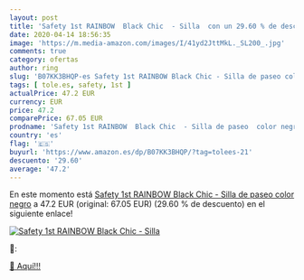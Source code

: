 ```yaml
---
layout: post
title: 'Safety 1st RAINBOW  Black Chic  - Silla  con un 29.60 % de descuento'
date: 2020-04-14 18:56:35
image: 'https://m.media-amazon.com/images/I/41yd2JttMkL._SL200_.jpg'
comments: true
category: ofertas
author: ring
slug: 'B07KK3BHQP-es Safety 1st RAINBOW Black Chic - Silla de paseo color negro'
tags: [ tole.es, safety, 1st ]
actualPrice: 47.2 EUR
currency: EUR
price: 47.2
comparePrice: 67.05 EUR
prodname: 'Safety 1st RAINBOW  Black Chic  - Silla de paseo  color negro'
country: 'es'
flag: '🇪🇸'
buyurl: 'https://www.amazon.es/dp/B07KK3BHQP/?tag=tolees-21'
descuento: '29.60'
average: '47.2'
---
```


En este momento está [Safety 1st RAINBOW  Black Chic  - Silla de paseo  color negro](https://www.amazon.es/dp/B07KK3BHQP/?tag=tolees-21) a 47.2 EUR (original: 67.05 EUR) (29.60 %  de descuento) en el siguiente enlace!

[![Safety 1st RAINBOW  Black Chic  - Silla ](https://m.media-amazon.com/images/I/41yd2JttMkL._SL200_.jpg)](https://www.amazon.es/dp/B07KK3BHQP/?tag=tolees-21)

🔎:


[🛒 Aquí!!!](https://www.amazon.es/dp/B07KK3BHQP/?tag=tolees-21)
